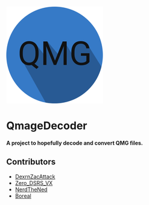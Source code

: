 <img src="QMGDecoderIcon.png" width="256" height="256"></img>
# QmageDecoder
#### A project to hopefully decode and convert QMG files.

## Contributors
- [DexrnZacAttack](https://github.com/DexrnZacAttack)
- [Zero_DSRS_VX](https://github.com/PhoenixVX)
- [NerdTheNed](https://github.com/NeRdTheNed)
- [Boreal](https://github.com/bor-real)
